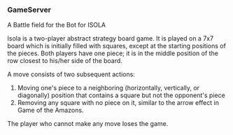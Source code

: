 ### GameServer

A Battle field for the Bot for ISOLA

Isola is a two-player abstract strategy board game. It is played on a 7x7 board
which is initially filled with squares, except at the starting positions of the
pieces. Both players have one piece; it is in the middle position of the row
closest to his/her side of the board.

A move consists of two subsequent actions:

1. Moving one's piece to a neighboring (horizontally, vertically, or diagonally)
    position that contains a square but not the opponent's piece
2. Removing any square with no piece on it, similar to the arrow effect in Game
    of the Amazons.

The player who cannot make any move loses the game.
